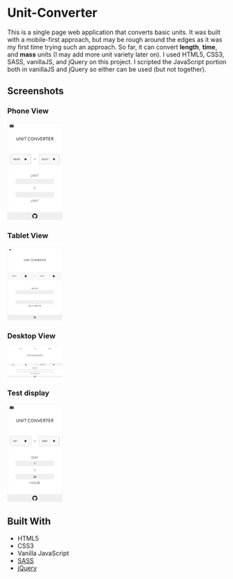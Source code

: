# Unit-Converter
This is a single page web application that converts basic units. It was built with a mobile-first approach, but may be rough around the edges as it was my first time trying such an approach. So far, it can convert **length**, **time**, and **mass** units (I may add more unit variety later on). I used HTML5, CSS3, SASS, vanillaJS, and jQuery on this project. I scripted the JavaScript portion both in vanillaJS and jQuery so either can be used (but not together).

## Screenshots

### Phone View
<img src="https://github.com/jackthta/Unit-Converter/blob/master/Screenshots/Phone%20View.png" alt="Phone View" width="25%" height="25%">


### Tablet View
<img src="https://github.com/jackthta/Unit-Converter/blob/master/Screenshots/Tablet%20View.png" alt="Tablet View" width="25%" height="25%">


### Desktop View
<img src="https://github.com/jackthta/Unit-Converter/blob/master/Screenshots/Desktop%20View.png" alt="Desktop View" width="25%" height="25%">


### Test display
<img src="https://github.com/jackthta/Unit-Converter/blob/master/Screenshots/Test.png" alt="Test display" width="25%" height="25%">


## Built With
- HTML5
- CSS3
- Vanilla JavaScript
- [SASS](https://sass-lang.com/)
- [jQuery](https://jquery.com/)
